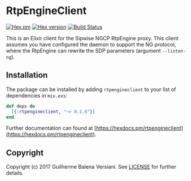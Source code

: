 # RtpEngineClient

[![Hex.pm](https://img.shields.io/hexpm/l/rtpengineclient.svg "BSD Licensed")](https://github.com/balena/elixir-rtpengine-client/blob/master/LICENSE)
[![Hex version](https://img.shields.io/hexpm/v/rtpengineclient.svg "Hex version")](https://hex.pm/packages/rtpengineclient)
[![Build Status](https://travis-ci.org/balena/elixir-rtpengine-client.svg)](https://travis-ci.org/balena/elixir-rtpengine-client)

This is an Elixir client for the Sipwise NGCP RtpEngine proxy. This client
assumes you have configured the daemon to support the NG protocol, where the
RtpEngine can rewrite the SDP parameters (argument `--listen-ng`).

## Installation

The package can be installed by adding `rtpengineclient` to your list of
dependencies in `mix.exs`:

```elixir
def deps do
  [{:rtpengineclient, "~> 0.1.6"}]
end
```

Further documentation can found at
[https://hexdocs.pm/rtpengineclient](https://hexdocs.pm/rtpengineclient).

## Copyright

Copyright (c) 2017 Guilherme Balena Versiani. See [LICENSE](LICENSE) for
further details.
